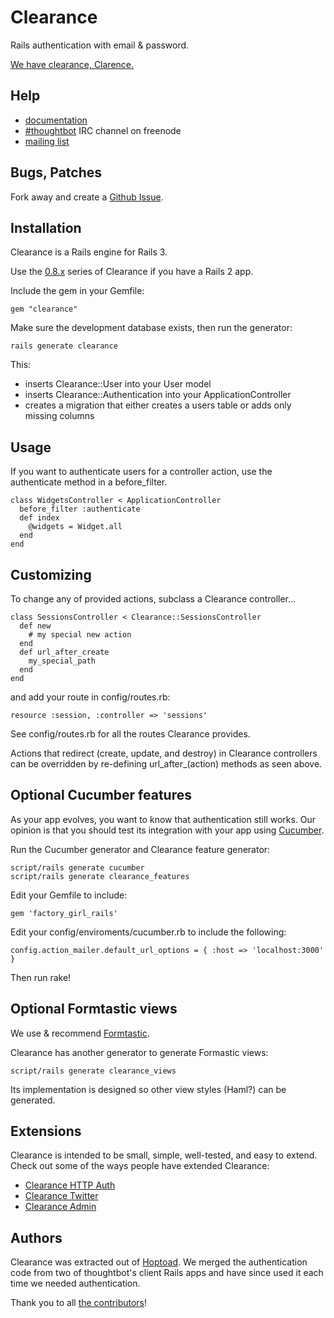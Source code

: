 Clearance
=========

Rails authentication with email & password.

[We have clearance, Clarence.](http://www.youtube.com/watch?v=fVq4_HhBK8Y)

Help
----

* [documentation](http://rdoc.info/gems/clearance)
* [#thoughtbot](irc://irc.freenode.net/thoughtbot) IRC channel on freenode
* [mailing list](http://groups.google.com/group/thoughtbot-clearance)

Bugs, Patches
-------------

Fork away and create a [Github Issue](http://github.com/thoughtbot/clearance/issues).

Installation
------------

Clearance is a Rails engine for Rails 3.

Use the [0.8.x](https://github.com/thoughtbot/clearance/tree/v0.8.8)
series of Clearance if you have a Rails 2 app.

Include the gem in your Gemfile:

    gem "clearance"

Make sure the development database exists, then run the generator:

    rails generate clearance

This:

* inserts Clearance::User into your User model
* inserts Clearance::Authentication into your ApplicationController
* creates a migration that either creates a users table or adds only missing columns

Usage
-----

If you want to authenticate users for a controller action, use the authenticate
method in a before_filter.

    class WidgetsController < ApplicationController
      before_filter :authenticate
      def index
        @widgets = Widget.all
      end
    end

Customizing
-----------

To change any of provided actions, subclass a Clearance controller...

    class SessionsController < Clearance::SessionsController
      def new
        # my special new action
      end
      def url_after_create
        my_special_path
      end
    end

and add your route in config/routes.rb:

    resource :session, :controller => 'sessions'

See config/routes.rb for all the routes Clearance provides.

Actions that redirect (create, update, and destroy) in Clearance controllers
can be overridden by re-defining url_after_(action) methods as seen above.

Optional Cucumber features
--------------------------

As your app evolves, you want to know that authentication still works. Our
opinion is that you should test its integration with your app using
[Cucumber](http://cukes.info).

Run the Cucumber generator and Clearance feature generator:

    script/rails generate cucumber
    script/rails generate clearance_features

Edit your Gemfile to include:

    gem 'factory_girl_rails'

Edit your config/enviroments/cucumber.rb to include the following:

    config.action_mailer.default_url_options = { :host => 'localhost:3000' }

Then run rake!

Optional Formtastic views
-------------------------

We use & recommend [Formtastic](http://github.com/justinfrench/formtastic).

Clearance has another generator to generate Formastic views:

    script/rails generate clearance_views

Its implementation is designed so other view styles (Haml?) can be generated.

Extensions
----------

Clearance is intended to be small, simple, well-tested, and easy to extend.
Check out some of the ways people have extended Clearance:

* [Clearance HTTP Auth](https://github.com/karmi/clearance_http_auth)
* [Clearance Twitter](https://github.com/thoughtbot/clearance-twitter)
* [Clearance Admin](https://github.com/xenda/clearance-admin)

Authors
-------

Clearance was extracted out of [Hoptoad](http://hoptoadapp.com). We merged the
authentication code from two of thoughtbot's client Rails apps and have since
used it each time we needed authentication.

Thank you to all [the contributors](https://github.com/thoughtbot/clearance/contributors)!
